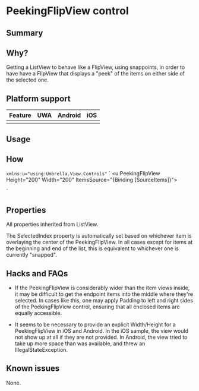 # PeekingFlipView control

## Summary

## Why?

Getting a ListView to behave like a FlipView, using snappoints, in order to have have a FlipView that displays a "peek" of the items on either side of the selected one.

## Platform support

| Feature                                         | UWA | Android | iOS |
| ----------------------------------------------- |:---:|:-------:|:---:|
|                                                 |     |         |     |

## Usage

## How
`
xmlns:u="using:Umbrella.View.Controls"
`
`
<u:PeekingFlipView Height="200"
				   Width="200"
				   ItemsSource="{Binding [SourceItems]}">

`

## Properties

All properties inherited from ListView.

The SelectedIndex property is automatically set based on whichever item is overlaying the center of the PeekingFlipView. In all cases except for items at the beginning and end of the list, this is equivalent to whichever one is currently "snapped". 

## Hacks and FAQs

- If the PeekingFlipView is considerably wider than the item views inside, it may be difficult to get the endpoint items into the middle where they're selected. In cases like this, one may apply Padding to left and right sides of the PeekingFlipView control, ensuring that all enclosed items are equally accessible.

- It seems to be necessary to provide an explicit Width/Height for a PeekingFlipView in iOS and Android. In the iOS sample, the view would not show up at all if they are not provided. In Android, the view tried to take up more space than was available, and threw an IllegalStateException.


## Known issues

None.
